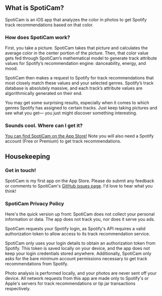 ## What is SpotiCam?
SpotiCam is an iOS app that analyzes the color in photos to get Spotify track recommendations based on that color.


### How does SpotiCam work?

First, you take a picture. SpotiCam takes that picture and calculates the average color in the center portion of the picture. Then, that color value gets fed through SpotiCam’s mathematical model to generate track attribute values for Spotify’s recommendation engine: danceability, energy, and mood.

SpotiCam then makes a request to Spotify for track recommendations that most closely match these values and your selected genres. Spotify’s track database is absolutely massive, and each track’s attribute values are algorithmically generated on their end. 

You may get some surprising results, especially when it comes to which genres Spotify has assigned to certain tracks. Just keep taking pictures and see what you get— you just might discover something interesting.


### Sounds cool. Where can I get it?

[You can find SpotiCam on the App Store!](https://apps.apple.com/us/app/spoticam/id1556162433) Note you will also need a Spotify account (Free or Premium) to get track recommendations.

## Housekeeping

### Get in touch!

SpotiCam is my first app on the App Store. Please do submit any feedback or comments to SpotiCam's [GitHub issues page](https://github.com/bolderkat/SpotiCam/issues). I'd love to hear what you think!


### SpotiCam Privacy Policy

Here's the quick version up front: SpotiCam does not collect your personal information or data. The app does not track you, nor does it serve you ads.

SpotiCam requests your Spotify login, as Spotify's API requires a valid authorization token to allow access to its track recommendation service.

SpotiCam only uses your login details to obtain an authorization token from Spotify. This token is saved locally on your device, and the app does not keep your login credentials stored anywhere. Additionally, SpotiCam only asks for the bare minimum account permissions necessary to get track recommendations from Spotify.

Photo analysis is performed locally, and your photos are never sent off your device. All network requests from this app are made only to Spotify's or Apple's servers for track recommendations or tip jar transactions respectively.
